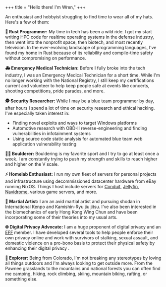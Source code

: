 +++
title = "Hello there! I'm Wren,"
+++

An enthusiast and hobbyist struggling to find time to wear all of my hats. Here's a few of them:

**🦀 Rust Programmer:**
My time in tech has been a wild ride. I got my start writing HPC code for realtime operating systems in the defense industry, then went into the nonprofit space, then biotech, and most recently television. In the ever-evolving landscape of programming languages, I've found my home in Rust because of its reliability and compile-time safety without compromising on performance.

**🚑 Emergency Medical Technician:**
Before I fully broke into the tech industry, I was an Emergency Medical Technician for a short time. While I'm no longer working with the National Registry, I still keep my certifications current and volunteer to help keep people safe at events like concerts, shooting competitions, pride parades, and more.

<!-- **🎖️ Special Forces Medical Sergeant (US Army):** -->

**🕵️ Security Researcher:**
While I may be a blue team programmer by day, after hours I spend a lot of time on security research and ethical hacking. I've especially taken interest in:

- Finding novel exploits and ways to target Windows platforms
- Automotive research with OBD-II reverse-engineering and finding vulnerabilities in infotainment systems
- Using source code static analysis for automated blue team web application vulnerability testing

**🧗‍♂️ Boulderer:**
Bouldering is my favorite sport and I try to go at least once a week. I am constantly trying to push my strength and skills to reach higher and higher on the V scale.

**⚡️ Homelab Enthusiast:**
I run my own fleet of servers for personal projects and infrastructure using decommissioned datacenter hardware from eBay running NixOS. Things I host include servers for [Conduit](https://conduit.rs), [Jellyfin](https://jellyfin.org/), [Navidrome](https://www.navidrome.org/), various game servers, and more.

**🥋 Martial Artist:**
I am an avid martial artist and pursuing shodan in International Kenpo and Kamishin-Ryu jiu jitsu. I've also been interested in the biomechanics of early Hong Kong Wing Chun and have been incorporating some of their theories into my usual arts.

**🌐 Digital Privacy Advocate:**
I am a huge proponent of digital privacy and an [EFF](https://eff.org) member. I have developed several tools to help people enforce their own privacy online and work with survivors of stalking, sexual assault, and domestic violence on a pro-bono basis to protect their physical safety by enhancing their digital privacy    .

**🌲 Explorer:**
Being from Colorado, I'm not breaking any stereotypes by loving all things outdoors and I'm always looking to get outside more. From the Pawnee grasslands to the mountains and national forests you can often find me camping, hiking, rock climbing, skiing, mountain biking, rafting, or something else.

